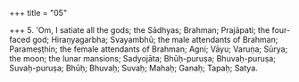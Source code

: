 +++
title = "05"

+++
5. 'Om, I satiate all the gods; the Sādhyas; Brahman; Prajāpati; the four-faced god; Hiraṇyagarbha; Svayambhū; the male attendants of Brahman; Parameṣṭhin; the female attendants of Brahman; Agni; Vāyu; Varuṇa; Sūrya; the moon; the lunar mansions; Sadyojāta; Bhūḥ-puruṣa; Bhuvaḥ-puruṣa; Suvaḥ-puruṣa; Bhūḥ; Bhuvaḥ; Suvaḥ; Mahaḥ; Ganaḥ; Tapaḥ; Satya.

